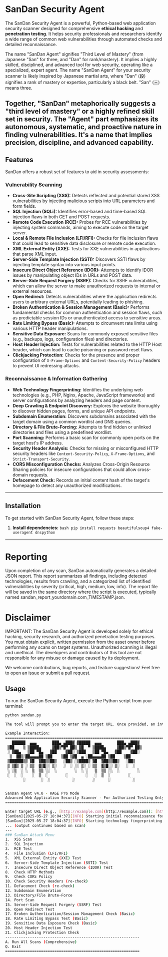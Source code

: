 # SanDan Security Agent

The SanDan Security Agent is a powerful, Python-based web application security scanner designed for comprehensive **ethical hacking** and **penetration testing**. It helps security professionals and researchers identify a wide range of common web vulnerabilities through automated checks and detailed reconnaissance.

The name "SanDan Agent" signifies "Third Level of Mastery" (from Japanese "San" for three, and "Dan" for rank/mastery). It implies a highly skilled, disciplined, and advanced tool for web security, operating like a specialized, expert agent.
The name "SanDan Agent" for your security scanner is likely inspired by Japanese martial arts, where "Dan" (段) signifies a rank of mastery or expertise, particularly a black belt. "San" (三) means three.

Together, "SanDan" metaphorically suggests a "third level of mastery" or a highly refined skill set in security. The "Agent" part emphasizes its autonomous, systematic, and proactive nature in finding vulnerabilities. It's a name that implies precision, discipline, and advanced capability.
---

## Features

SanDan offers a robust set of features to aid in security assessments:

### Vulnerability Scanning
* **Cross-Site Scripting (XSS):** Detects reflected and potential stored XSS vulnerabilities by injecting malicious scripts into URL parameters and form fields.
* **SQL Injection (SQLi):** Identifies error-based and time-based SQL injection flaws in both GET and POST requests.
* **Remote Code Execution (RCE):** Probes for RCE vulnerabilities by injecting system commands, aiming to execute code on the target server.
* **Local & Remote File Inclusion (LFI/RFI):** Checks for file inclusion flaws that could lead to sensitive data disclosure or remote code execution.
* **XML External Entity (XXE):** Tests for XXE vulnerabilities in applications that parse XML input.
* **Server-Side Template Injection (SSTI):** Discovers SSTI flaws by injecting template syntax into various input points.
* **Insecure Direct Object Reference (IDOR):** Attempts to identify IDOR issues by manipulating object IDs in URLs and POST data.
* **Server-Side Request Forgery (SSRF):** Checks for SSRF vulnerabilities, which can allow the server to make unauthorized requests to internal or external resources.
* **Open Redirect:** Detects vulnerabilities where the application redirects users to arbitrary external URLs, potentially leading to phishing.
* **Broken Authentication & Session Management (Basic):** Performs fundamental checks for common authentication and session flaws, such as predictable session IDs or unauthenticated access to sensitive areas.
* **Rate Limiting Bypass (Basic):** Attempts to circumvent rate limits using various HTTP header manipulations.
* **Sensitive Data Exposure:** Scans for commonly exposed sensitive files (e.g., backups, logs, configuration files) and directories.
* **Host Header Injection:** Tests for vulnerabilities related to the HTTP Host header, which can lead to cache poisoning or password reset flaws.
* **Clickjacking Protection:** Checks for the presence and proper configuration of `X-Frame-Options` and `Content-Security-Policy` headers to prevent UI redressing attacks.

### Reconnaissance & Information Gathering
* **Web Technology Fingerprinting:** Identifies the underlying web technologies (e.g., PHP, Nginx, Apache, JavaScript frameworks) and server configurations by analyzing headers and page content.
* **Deep Crawling & Endpoint Discovery:** Explores the website thoroughly to discover hidden pages, forms, and unique API endpoints.
* **Subdomain Enumeration:** Discovers subdomains associated with the target domain using a common wordlist and DNS queries.
* **Directory & File Brute-Forcing:** Attempts to find hidden or unlinked directories and files using a predefined wordlist.
* **Port Scanning:** Performs a basic scan for commonly open ports on the target host's IP address.
* **Security Header Analysis:** Checks for missing or misconfigured HTTP security headers like `Content-Security-Policy`, `X-Frame-Options`, and `Strict-Transport-Security`.
* **CORS Misconfiguration Checks:** Analyzes Cross-Origin Resource Sharing policies for insecure configurations that could allow cross-domain requests.
* **Defacement Check:** Records an initial content hash of the target's homepage to detect any unauthorized modifications.

---

## Installation

To get started with SanDan Security Agent, follow these steps:

1.   **Install dependencies:**
    ```bash
    pip install requests beautifulsoup4 fake-useragent dnspython
    ```

---
# Reporting
Upon completion of any scan, SanDan automatically generates a detailed JSON report. This report summarizes all findings, including detected technologies, results from crawling, and a categorized list of identified vulnerabilities by severity (critical, high, medium, low, info). The report file will be saved in the same directory where the script is executed, typically named sandan_report_yourdomain.com_TIMESTAMP.json.

# Disclaimer
IMPORTANT: The SanDan Security Agent is developed solely for ethical hacking, security research, and authorized penetration testing purposes. You must obtain explicit, written permission from the asset owner before performing any scans on target systems. Unauthorized scanning is illegal and unethical. The developers and contributors of this tool are not responsible for any misuse or damage caused by its deployment.

We welcome contributions, bug reports, and feature suggestions! Feel free to open an issue or submit a pull request.
## Usage

To run the SanDan Security Agent, execute the Python script from your terminal:

```bash
python sandan.py

The tool will prompt you to enter the target URL. Once provided, an interactive menu will appear, allowing you to choose specific vulnerability scans or initiate a comprehensive assessment.

Example Interaction:
================================================================================
   ██████  ▄▄▄       ███▄ ▄███▓ ▓█████  ▄▄▄       ███▄ ▄███▓
 ▒██    ▒ ▒████▄     ▓██▒▀█▀ ██▒ ▓█  ▀ ▒████▄     ▓██▒▀█▀ ██▒
 ░ ▓██▄   ▒██ ▀█▄   ▓██    ▓██░ ▒███   ▒██ ▀█▄   ▓██    ▓██░
  ▒  ██▒░██▄▄▄▄██ ▒██    ▒██ ▒▓█  ▄ ░██▄▄▄▄██ ▒██    ▒██
 ▒██████▒▒ ▓█  ▓██▒▒██▒   ░██▒ ░▒████▒ ▓█  ▓██▒▒██▒   ░██▒
 ▒ ▒▓▒ ▒ ░ ▒▒  ▓▒█░░ ▒░   ░  ░ ░░ ▒░ ░ ▒▒  ▓▒█░░ ▒░   ░  ░
 ░ ░▒  ░ ░  ▒  ▒▒ ░░  ░        ░  ░ ░   ▒  ▒▒ ░░  ░        ░
 ░  ░  ░    ░  ▒  ░        ░        ░   ░  ▒  ░        ░
        ░       ░  ░          ░        ░      ░          ░


SanDan Agent v4.0 - KAGE Pro Mode
Advanced Web Application Security Scanner - For Authorized Testing Only
================================================================================

Enter target URL (e.g., [http://example.com](http://example.com)): [http://testphp.vulnweb.com](http://testphp.vulnweb.com)
[SanDan][2025-05-27 18:04:37][INFO] Starting initial reconnaissance for [http://testphp.vulnweb.com](http://testphp.vulnweb.com)
[SanDan][2025-05-27 18:04:37][INFO] Starting technology fingerprinting...
... (output continues based on scan)
---
### SanDan Attack Menu
1.  XSS Scan
2.  SQL Injection
3.  RCE Test
4.  File Inclusion (LFI/RFI)
5.  XML External Entity (XXE) Test
6.  Server-Side Template Injection (SSTI) Test
7.  Insecure Direct Object Reference (IDOR) Test
8.  Check HTTP Methods
9.  Check CORS Policy
10. Check Security Headers (re-check)
11. Defacement Check (re-check)
12. Subdomain Enumeration
13. Directory/File Brute-Force
14. Port Scan
15. Server-Side Request Forgery (SSRF) Test
16. Open Redirect Test
17. Broken Authentication/Session Management Check (Basic)
18. Rate Limiting Bypass Test (Basic)
19. Sensitive Data Exposure Check (Basic)
20. Host Header Injection Test
21. Clickjacking Protection Check
------------------------------------------------------------
A. Run All Scans (Comprehensive)
Q. Exit
============================================================

